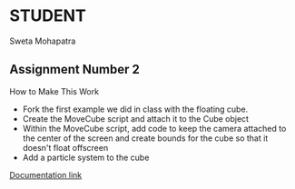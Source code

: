 # STUDENT

Sweta Mohapatra

## Assignment Number 2

How to Make This Work

- Fork the first example we did in class with the floating cube. 
- Create the MoveCube script and attach it to the Cube object
- Within the MoveCube script, add code to keep the camera attached to the center of the screen and create bounds for the cube so that it doesn't float offscreen
- Add a particle system to the cube

 <a href="http://www.teletechnophiliac.com/blog/2016/2/assignment-2-documentationhtml">Documentation link</a>
